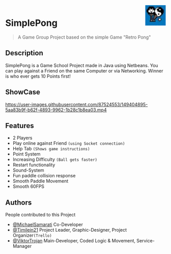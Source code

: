 <img src="src/res/images/Logo.png" align="right" width = 64 height = 64>

# SimplePong
> A Game Group Project based on the simple Game "Retro Pong"

## Description

SimplePong is a Game School Project made in Java using Netbeans. You can play against a Friend on the same Computer or via Networking. Winner is who ever gets 10 Points first!

## ShowCase
https://user-images.githubusercontent.com/87524553/149404895-5aa83b9f-b62f-4893-9962-1b28c1b8ea03.mp4

## Features
* 2 Players
* Play online against Friend ``(using Socket connection)``
* Help Tab ``(Shows game instructions)``
* Point System
* Increasing Difficulty ``(Ball gets faster)``
* Restart functionality
* Sound-System
* Fun paddle collision response
* Smooth Paddle Movement
* Smooth 60FPS

## Authors

People contributed to this Project

* [@MichaelSamarati](https://github.com/MichaelSamarati) Co-Developer
* [@Timilein21](https://github.com/Timilein21) Project Leader, Graphic-Designer, Project Organizer``(Trello)`` 
* [@ViktorTrojan](https://github.com/ViktorTrojan) Main-Developer, Coded Logic & Movement, Service-Manager
